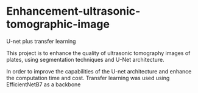 # Enhancement-ultrasonic-tomographic-image
U-net plus transfer learning

This project is to enhance the quality of ultrasonic tomography images of plates, using segmentation techniques and U-Net architecture. 

In order to improve the capabilities of the U-net architecture and enhance the computation time and cost. Transfer learning was used using EfficientNetB7 as a backbone

